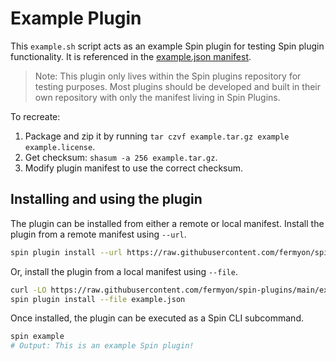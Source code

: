 # Example Plugin

This `example.sh` script acts as an example Spin plugin for testing Spin plugin functionality.
It is referenced in the [example.json manifest](example.json).

> Note: This plugin only lives within the Spin plugins repository for testing purposes.
> Most plugins should be developed and built in their own repository with only the manifest living in Spin Plugins.

To recreate:

1. Package and zip it by running `tar czvf example.tar.gz example example.license`.
2. Get checksum: `shasum -a 256 example.tar.gz`.
3. Modify plugin manifest to use the correct checksum.

## Installing and using the plugin

The plugin can be installed from either a remote or local manifest.
Install the plugin from a remote manifest using `--url`.

```sh
spin plugin install --url https://raw.githubusercontent.com/fermyon/spin-plugins/main/example/example.json
```

Or, install the plugin from a local manifest using `--file`.

```sh
curl -LO https://raw.githubusercontent.com/fermyon/spin-plugins/main/example/example.json
spin plugin install --file example.json
```

Once installed, the plugin can be executed as a Spin CLI subcommand.

```sh
spin example
# Output: This is an example Spin plugin!
```
